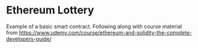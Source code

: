 # Ethereum Lottery
  Example of a basic smart contract.
  Following along with course material from https://www.udemy.com/course/ethereum-and-solidity-the-complete-developers-guide/
